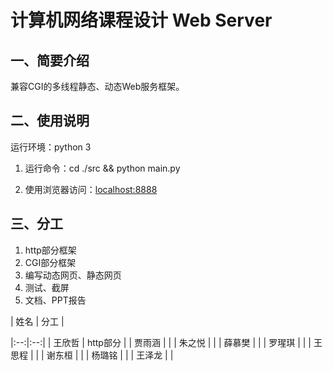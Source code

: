 # 计算机网络课程设计 Web Server

## 一、简要介绍

兼容CGI的多线程静态、动态Web服务框架。

## 二、使用说明

运行环境：python 3

1. 运行命令：cd ./src && python main.py

2. 使用浏览器访问：[localhost:8888](localhost:8888)

## 三、分工

1. http部分框架
2. CGI部分框架	
3. 编写动态网页、静态网页
4. 测试、截屏
5. 文档、PPT报告

| 姓名 | 分工 |

|:--:|:--:|
| 王欣哲 | http部分 |
| 贾雨涵 | |
| 朱之悦 | |
| 薛慕樊 | |
| 罗瑆琪 | |
| 王思程 | |
| 谢东桓 | |
| 杨璐铭 | |
| 王泽龙 | |
